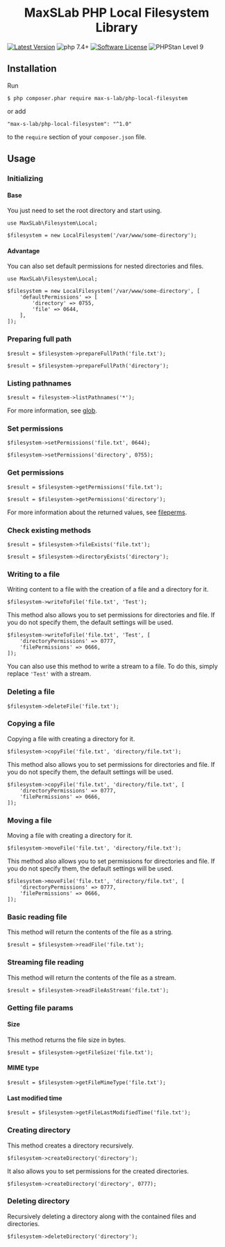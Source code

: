 <h1 align="center">
  MaxSLab PHP Local Filesystem Library 
</h1>

[![Latest Version](https://img.shields.io/github/tag/max-s-lab/php-local-filesystem.svg)](https://github.com/max-s-lab/php-local-filesystem/releases)
![php 7.4+](https://img.shields.io/badge/php-min%207.4.0-blue.svg)
[![Software License](https://img.shields.io/badge/license-MIT-brightgreen.svg)](https://github.com/max-s-lab/php-local-filesystem/blob/master/LICENSE)
![PHPStan Level 9](https://img.shields.io/badge/PHPStan-level%209-brightgreen)

## Installation
Run
```
$ php composer.phar require max-s-lab/php-local-filesystem
```

or add

```
"max-s-lab/php-local-filesystem": "^1.0"
```

to the ```require``` section of your `composer.json` file.

## Usage

### Initializing
#### Base
You just need to set the root directory and start using.
```
use MaxSLab\Filesystem\Local;

$filesystem = new LocalFilesystem('/var/www/some-directory');
```
#### Advantage
You can also set default permissions for nested directories and files.
```
use MaxSLab\Filesystem\Local;

$filesystem = new LocalFilesystem('/var/www/some-directory', [
    'defaultPermissions' => [
        'directory' => 0755,
        'file' => 0644,
    ],
]);
```

### Preparing full path
```
$result = $filesystem->prepareFullPath('file.txt');
```

```
$result = $filesystem->prepareFullPath('directory');
```

### Listing pathnames
```
$result = filesystem->listPathnames('*');
```
For more information, see <a href="https://www.php.net/manual/ru/function.glob.php">glob</a>.

### Set permissions
```
$filesystem->setPermissions('file.txt', 0644);
```
```
$filesystem->setPermissions('directory', 0755);
```

### Get permissions
```
$result = $filesystem->getPermissions('file.txt');
```
```
$result = $filesystem->getPermissions('directory');
```
For more information about the returned values, see <a href="https://www.php.net/manual/ru/function.fileperms.php">fileperms</a>.

### Check existing methods
```
$result = $filesystem->fileExists('file.txt');
```
```
$result = $filesystem->directoryExists('directory');
```

### Writing to a file
Writing content to a file with the creation of a file and a directory for it.
```
$filesystem->writeToFile('file.txt', 'Test');
```

This method also allows you to set permissions for directories and file. 
If you do not specify them, the default settings will be used.
```
$filesystem->writeToFile('file.txt', 'Test', [
    'directoryPermissions' => 0777,
    'filePermissions' => 0666,
]);
```

You can also use this method to write a stream to a file. 
To do this, simply replace ``'Test'`` with a stream.

### Deleting a file
```
$filesystem->deleteFile('file.txt');
```

### Copying a file
Copying a file with creating a directory for it.
```
$filesystem->copyFile('file.txt', 'directory/file.txt');
```

This method also allows you to set permissions for directories and file. 
If you do not specify them, the default settings will be used.
```
$filesystem->copyFile('file.txt', 'directory/file.txt', [
    'directoryPermissions' => 0777,
    'filePermissions' => 0666,
]);
```

### Moving a file
Moving a file with creating a directory for it.
```
$filesystem->moveFile('file.txt', 'directory/file.txt');
```

This method also allows you to set permissions for directories and file. 
If you do not specify them, the default settings will be used.
```
$filesystem->moveFile('file.txt', 'directory/file.txt', [
    'directoryPermissions' => 0777,
    'filePermissions' => 0666,
]);
```

### Basic reading file
This method will return the contents of the file as a string.
```
$result = $filesystem->readFile('file.txt');
```

### Streaming file reading
This method will return the contents of the file as a stream.
```
$result = $filesystem->readFileAsStream('file.txt');
```

### Getting file params
#### Size
This method returns the file size in bytes.
```
$result = $filesystem->getFileSize('file.txt');
```

#### MIME type
```
$result = $filesystem->getFileMimeType('file.txt');
```

#### Last modified time
```
$result = $filesystem->getFileLastModifiedTime('file.txt');
```

### Creating directory
This method creates a directory recursively.
```
$filesystem->createDirectory('directory');
```

It also allows you to set permissions for the created directories.
```
$filesystem->createDirectory('directory', 0777);
```

### Deleting directory
Recursively deleting a directory along with the contained files and directories.
```
$filesystem->deleteDirectory('directory');
```
